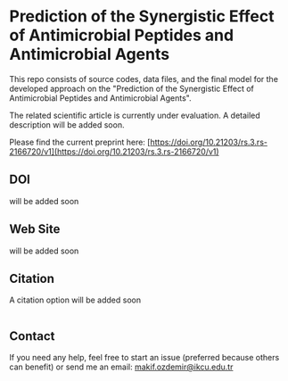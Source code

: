 # Prediction of the Synergistic Effect of Antimicrobial Peptides and Antimicrobial Agents
This repo consists of source codes, data files, and the final model for the developed approach on the "Prediction of the Synergistic Effect of Antimicrobial Peptides and Antimicrobial Agents".

The related scientific article is currently under evaluation. A detailed description will be added soon.

Please find the current preprint here: [https://doi.org/10.21203/rs.3.rs-2166720/v1](https://doi.org/10.21203/rs.3.rs-2166720/v1)

## DOI

will be added soon

## Web Site

will be added soon

## Citation

A citation option will be added soon

```

```

## Contact
If you need any help, feel free to start an issue (preferred because others can benefit) or send me an email: [makif.ozdemir@ikcu.edu.tr](mailto:makif.ozdemir@ikcu.edu.tr)


